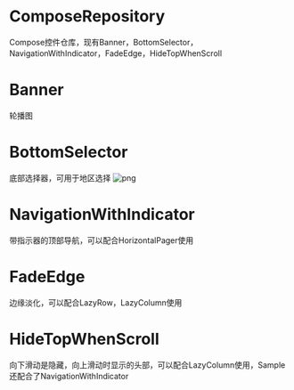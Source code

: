 # ComposeRepository
Compose控件仓库，现有Banner，BottomSelector，NavigationWithIndicator，FadeEdge，HideTopWhenScroll

# Banner
轮播图

# BottomSelector
底部选择器，可用于地区选择
![png](http://imageproxy.chaoxing.com/0x0,q15,jpeg,sM_Q_-f2qcodFvLZQ8oksX6mqh28z1M9nF39zfydTXQQ/https://p.ananas.chaoxing.com/star3/origin/933cdc38b9036228c6b0fbd6df9d0cd5.png)



# NavigationWithIndicator

带指示器的顶部导航，可以配合HorizontalPager使用

# FadeEdge

边缘淡化，可以配合LazyRow，LazyColumn使用

# HideTopWhenScroll

向下滑动是隐藏，向上滑动时显示的头部，可以配合LazyColumn使用，Sample还配合了NavigationWithIndicator
